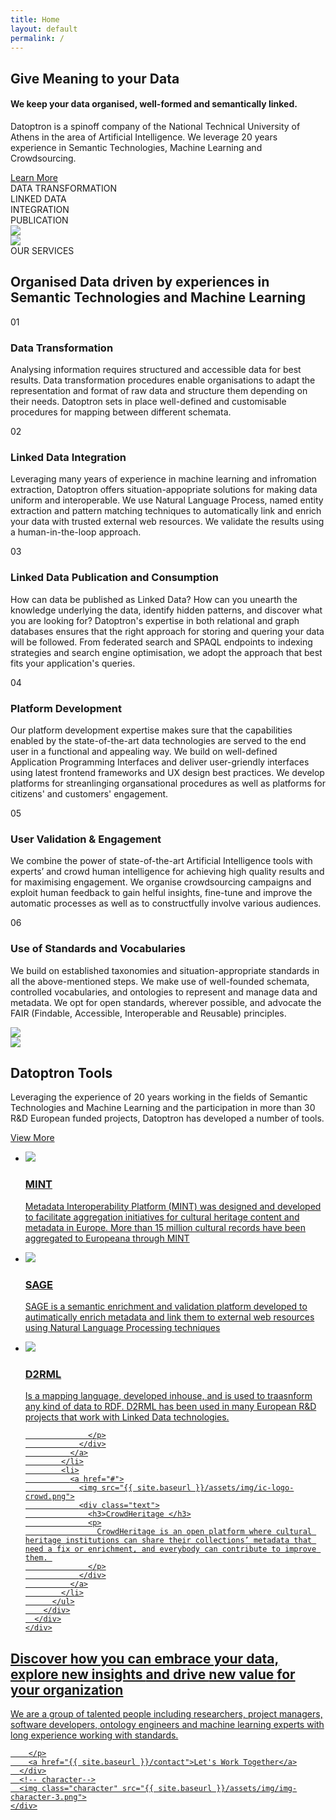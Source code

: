 ```yaml
---
title: Home
layout: default
permalink: /
---
```

<main role="main">
  <!-- banner-->
  <section class="home-banner">
    <div class="container">
      <!-- left-->
      <div class="left">
        <!-- heading-->
        <h1>
           Give Meaning to your <span class="green">Data</span>
        </h1>
        <h4>We keep your data organised, well-formed and semantically linked.</h4>
        <p>
          Datoptron is a spinoff company of the National Technical University of
          Athens in the area of Artificial Intelligence. We leverage 20 years
          experience in Semantic Technologies, Machine Learning and Crowdsourcing.
        </p>
        <a href="{{ site.baseurl }}/aboutus">Learn More</a>
      </div>
      <!-- right-->
      <div class="right">
        <!-- banner text-->
        <div class="banner-text">
          <div class="line connectright"><span class="connect">DATA </span><span>TRANSFORMATION </span></div>
          <div class="line connectleft"><span class="connect">LINKED </span><span class="invert">DATA </span></div>
          <div class="line connectright"><span class="invert">INTEGRATION </span></div>
          <div class="line"><span>PUBLICATION</span></div>
          <div class="comment"><img src="{{ site.baseurl }}/assets/img/ic-comment.png"></div>
        </div>
      </div>
    </div>
  </section>
  <!-- services-->
  <section class="home-services">
    <div class="container">
      <!-- character-->
      <img class="character" src="{{ site.baseurl }}/assets/img/img-character-1.png">
      <!-- label-->
      <div class="lbl">OUR SERVICES</div>
      <h2> <span class="green">Organised Data </span>driven by experiences in Semantic Technologies and Machine Learning</h2>
      <!-- service list-->
      <div class="service-list">
        <!-- row-->
        <div class="row">
          <div class="item col-xl-4 col-lg-4 col-md-6"> <span class="number">01</span>
            <h3>Data Transformation</h3>
            <p>Analysing information requires structured and accessible data for best results. Data transformation procedures enable organisations to adapt the representation and format of raw data and structure them depending on their needs. Datoptron sets in place well-defined and customisable procedures for mapping between different schemata. </p>
          </div>
          <div class="item col-xl-4 col-lg-4 col-md-6"><span class="number">02</span>
            <h3>Linked Data Integration</h3>
            <p>Leveraging many years of experience in machine learning and infromation extraction, Datoptron offers situation-appopriate solutions for making data uniform and interoperable. We use Natural Language Process, named entity extraction and pattern matching techniques to automatically link and enrich your data with trusted external web resources. We validate the results using a human-in-the-loop approach.</p>
          </div>
          <div class="item col-xl-4 col-lg-4 col-md-6"><span class="number">03</span>
            <h3>Linked Data Publication and Consumption</h3>
            <p>How can data be published as Linked Data? 
            <!--What kind of actions have to be taken in order to transform data according to Berners-Lee’s four principles? This points to transformation--> How can you unearth the knowledge underlying the data, identify hidden patterns, and discover what you are looking for? Datoptron's expertise in both relational and graph databases ensures that the right approach for storing and quering your data will be followed. From federated search and SPAQL endpoints to indexing strategies and search engine optimisation, we adopt the approach that best fits your application's queries.</p>
          </div>
          <div class="item col-xl-4 col-lg-4 col-md-6"> <span class="number">04</span>
            <h3>Platform Development</h3>
            <p>Our platform development expertise makes sure that the capabilities enabled by the state-of-the-art data technologies are served to the end user  in a functional and appealing way. We build on well-defined Application Programming Interfaces  and deliver user-griendly interfaces using latest frontend frameworks and UX design best practices. We develop platforms for streanlinging organsational procedures as well as platforms for citizens' and customers' engagement.</p>
          </div>
          <div class="item col-xl-4 col-lg-4 col-md-6"> <span class="number">05</span>
            <h3>User Validation & Engagement</h3>
            <p>We combine the power of state-of-the-art Artificial Intelligence tools with experts’ and crowd human intelligence for achieving high quality results and for maximising engagement.  We organise crowdsourcing campaigns and exploit human feedback to gain helful insights, fine-tune and improve the automatic processes as well as to constructfully involve various audiences. </p>
          </div>
          <div class="item col-xl-4 col-lg-4 col-md-6"> <span class="number">06</span>
            <h3>Use of Standards and Vocabularies</h3>
            <p>We build on established taxonomies and situation-appropriate standards in all the above-mentioned steps.  We make use of well-founded schemata, controlled vocabularies, and ontologies to represent and manage data and metadata. We opt for open standards, wherever possible, and advocate  the FAIR (Findable, Accessible, Interoperable and Reusable) principles.
            <!--We use taxonomies, thesauri, controlled vocabularies, and ontologies to manage your data. We use technologies such as SKOS, RDF, OWL, SACL, SCEX, and vocabularies such as DC, DCAT-AP, Core Vocabularies, EDM.-->
            </p>
          </div>
        </div>
      </div>
    </div>
  </section>
  <!-- projects-->
  <section class="home-projects">
    <!-- character-->
    <img class="oval" src="{{ site.baseurl }}/assets/img/ic-oval-2.png">
    <!-- container-->
    <div class="container">
      <!-- row-->
      <div class="row">
        <!-- left-->
        <div class="col-xl-5 col-lg-5 left">
          <!-- character-->
          <img class="character" src="{{ site.baseurl }}/assets/img/img-character-2.png">
          <h2>Datoptron <span class="green">Tools</span></h2>
          <p>Leveraging the experience of 20 years working in the fields of Semantic Technologies and Machine Learning and the participation in more than 30 R&D European funded projects, Datoptron has developed a number of tools.</p>
          <!-- navigation-->
          <a href="{{ site.baseurl }}/tools">View More</a>
        </div>
        <!-- right-->
        <div class="col-xl-7 col-lg-7 right">
          <!-- ul-->
          <ul>
            <li>
              <a href="{{ site.baseurl }}/mint">
                <img src="{{ site.baseurl }}/assets/img/ic-logo-with.png">
                <div class="text">
                  <h3>MINT </h3>
                  <p>
                    Metadata Interoperability Platform (MINT) was designed and developed to facilitate aggregation initiatives for cultural heritage content and metadata in Europe. More than 15 million cultural records have been aggregated to Europeana through MINT
                  </p>
                </div>
              </a>
            </li>
            <li>
              <a href="#">
                <img src="{{ site.baseurl }}/assets/img/ic-logo-sage.png">
                <div class="text">
                  <h3>SAGE </h3>
                  <p>
                    SAGE is a semantic enrichment and validation platform developed
                    to autimatically enrich metadata and link them to external web resources using Natural Language Processing techniques
                  </p>
                </div>
              </a>
            </li>
            <li>
              <a href="#">
                <img src="{{ site.baseurl }}/assets/img/ic-logo-d2.png">
                <div class="text">
                  <h3>D2RML </h3>
                  <p> Is a mapping language, developed inhouse, and is used to traasnform any kind of data to RDF. D2RML has been used in many European R&D projects that work with Linked Data technologies.
                    
                  </p>
                </div>
              </a>
            </li>
            <li>
              <a href="#">
                <img src="{{ site.baseurl }}/assets/img/ic-logo-crowd.png">
                <div class="text">
                  <h3>CrowdHeritage </h3>
                  <p>
                    CrowdHeritage is an open platform where cultural heritage institutions can share their collections’ metadata that need a fix or enrichment, and everybody can contribute to improve them. 
                  </p>
                </div>
              </a>
            </li>
          </ul>
        </div>
      </div>
    </div>
  </section>
  <!-- call to action-->
  <section class="home-calltoaction">
    <div class="container">
      <!-- heading-->
      <div class="text">
        <h2>Discover how you can embrace your data, explore <span class="green">new insights </span>and drive <span class="green">new value </span>for your organization</h2>
        <p>
          We are a group of talented people including researchers, project managers, software developers,
          ontology engineers and machine learning experts with long experience working with standards.
      
        </p>
        <a href="{{ site.baseurl }}/contact">Let's Work Together</a>
      </div>
      <!-- character-->
      <img class="character" src="{{ site.baseurl }}/assets/img/img-character-3.png">
    </div>
  </section>
</main>
